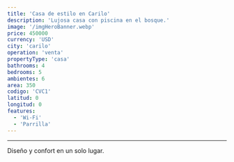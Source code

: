 ```yaml
---
title: 'Casa de estilo en Carilo'
description: 'Lujosa casa con piscina en el bosque.'
image: '/imgHeroBanner.webp'
price: 450000
currency: 'USD'
city: 'carilo'
operation: 'venta'
propertyType: 'casa'
bathrooms: 4
bedrooms: 5
ambientes: 6 
area: 350
codigo: 'CVC1'
latitud: 0
longitud: 0
features:
  - 'Wi-Fi'
  - 'Parrilla'
---
```

---

Diseño y confort en un solo lugar.

